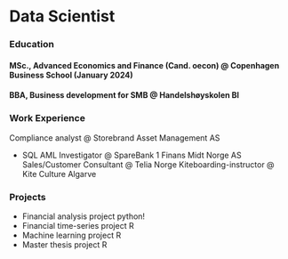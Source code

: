 # Data Scientist 

### Education 
#### MSc., Advanced Economics and Finance (Cand. oecon) @ Copenhagen Business School (January 2024)
#### BBA, Business development for SMB @ Handelshøyskolen BI

### Work Experience
Compliance analyst @ Storebrand Asset Management AS
- SQL
AML Investigator @ SpareBank 1 Finans Midt Norge AS
Sales/Customer Consultant @ Telia Norge
Kiteboarding-instructor @ Kite Culture Algarve

### Projects
- Financial analysis project python!
- Financial time-series project R
- Machine learning project R
- Master thesis project R
